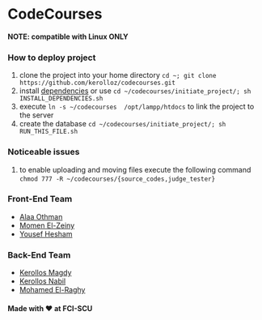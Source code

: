 # CodeCourses

__NOTE: compatible with Linux ONLY__


### How to deploy project
1. clone the project into your home directory `cd ~; git clone https://github.com/kerolloz/codecourses.git`
1. install [dependencies](/initiate_project/INSTALL_DEPENDENCIES.sh) or use `cd ~/codecourses/initiate_project/; sh INSTALL_DEPENDENCIES.sh` 
1. execute `ln -s ~/codecourses  /opt/lampp/htdocs` to link the project to the server
1. create the database `cd ~/codecourses/initiate_project/; sh RUN_THIS_FILE.sh`

### Noticeable issues
1. to enable uploading and moving files execute the following command <br>
`chmod 777 -R ~/codecourses/{source_codes,judge_tester}` <br>

### Front-End Team
* [Alaa Othman](https://github.com/AlaaOhman)
* [Momen El-Zeiny](https://github.com/MomenElzeiny172)
* [Yousef Hesham](https://github.com/yosefHesham)

### Back-End Team
* [Kerollos Magdy](https://github.com/kerolloz)
* [Kerollos Nabil](https://github.com/KerollosNabil)
* [Mohamed El-Raghy](https://github.com/mohamedelraghy)


#### Made with :heart: at FCI-SCU

